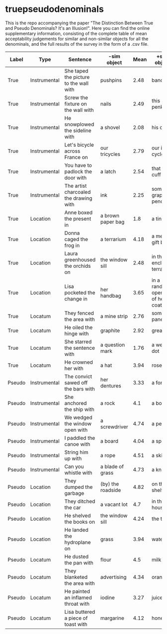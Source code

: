 # truepseudodenominals
This is the repo accompanying the paper "The Distinction Between True and Pseudo Denominals? It's an Illusion!". Here you can find the online supplementary information, consisting of the complete table of mean acceptability judgements for similar and non-similar objects for all the denominals, and the full results of the survey in the form of a .csv file.

| Label  | Type  | Sentence                                      | -sim object       | Mean | +sim object                     | Mean |
|--------|---------|-----------------------------------------------|-------------------|------|---------------------------------|------|
| True | Instrumental | She taped the picture to the wall with | pushpins          | 2.48 | bandaids                        | 4.44 |
| True | Instrumental | Screw the fixture on the wall with            | nails             | 2.49 | this penknife                   | 3.66 |
| True | Instrumental | He snowplowed the sideline with               | a shovel          | 2.08 | his car                         | 3.52 |
| True | Instrumental | Let's bicycle across France on                | our tricycles     | 2.79 | our ice cycles                  | 2    |
| True | Instrumental | You have to padlock the door with             | a latch           | 2.54 | that iron cuff                  | 3.28 |
| True | Instrumental | The artist charcoaled the drawing with        | ink               | 2.25 | some graphite pencils           | 2.35 |
| True | Location | Anne boxed the present in                     | a brown paper bag | 1.8  | a tin can                       | 2.88 |
| True | Location | Donna caged the frog in                       | a terrarium       | 4.18 | a metal gift box         | 3.98 |
| True | Location | Laura greenhoused the orchids on              | the window sill   | 2.48 | in the enclosed terrace         | 3.16 |
| True | Location | Lisa pocketed the change in                   | her handbag       | 3.65 | in a random opening of her coat | 3.54 |
| True | Locatum | They fenced the area with                     | a mine strip      | 2.76 | some panels                     | 4.17 |
| True | Locatum | He oiled the hinge with                       | graphite          | 2.92 | grease                          | 3.78 |
| True | Locatum | She starred the sentence with                 | a question mark   | 1.76 | a weird dot                     | 3.52 |
| True | Locatum | He crowned her with                           | a hat             | 3.94 | roses                           | 4.65 |
| Pseudo | Instrumental | The convict sawed off the bars with           | her dentures      | 3.33 | a fork                          | 3.18 |
| Pseudo | Instrumental | She anchored the ship with                    | a rock            | 4.1  | a book                          | 2.62 |
| Pseudo | Instrumental | We wedged the window open with                | a screwdriver     | 4.74 | a pen                           | 4.48 |
| Pseudo | Instrumental | I paddled the canoe with                      | a board           | 4.04 | a spoon                         | 3.64 |
| Pseudo | Instrumental | String him up with                            | a rope            | 4.51 | a skirt                         | 2.8  |
| Pseudo | Instrumental | Can you whistle with                          | a blade of grass  | 4.73 | a knife                         | 3.52 |
| Pseudo | Location | They dumped the garbage                       | (by) the roadside | 4.82 | on the shelf                    | 4.54 |
| Pseudo | Location | They ditched the car                          | a vacant lot      | 4.7  | in the house                    | 2.7  |
| Pseudo | Location | He shelved the books on                       | the window sill   | 4.24 | the table                       | 2.68 |
| Pseudo | Location | He landed the hydroplane on                   | grass             | 3.94 | water                           | 4.25 |
| Pseudo | Locatum | He dusted the pan with                        | flour             | 4.5  | milk                            | 1.84 |
| Pseudo | Locatum | They blanketed the area with                  | advertising       | 4.34 | oranges                         | 4.02 |
| Pseudo | Locatum | He painted an inflamed throat with            | iodine            | 3.27 | juice                           | 2.35 |
| Pseudo | Locatum | Lisa buttered a piece of toast with           | margarine         | 4.12 | honey                           | 2.49 |
